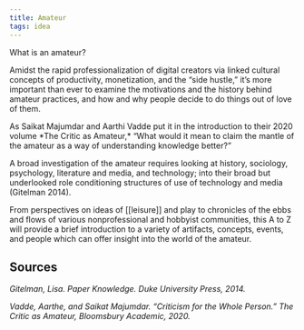 ```yaml
---
title: Amateur
tags: idea
---
```


<p>What is an amateur?</p>

<p>Amidst the rapid professionalization of digital creators via linked cultural concepts of productivity, monetization, and the “side hustle,” it’s more important than ever to examine the motivations and the history behind amateur practices, and how and why people decide to do things out of love of them.</p>

<p>As Saikat Majumdar and Aarthi Vadde put it in the introduction to their 2020 volume *The Critic as Amateur,* “What would it mean to claim the mantle of the amateur as a way of understanding knowledge better?”</p>

<p>A broad investigation of the amateur requires looking at history, sociology, psychology, literature and media, and technology; into their broad but underlooked role conditioning structures of use of technology and media (Gitelman 2014).</p>

<p>From perspectives on ideas of [[leisure]] and play to chronicles of the ebbs and flows of various nonprofessional and hobbyist communities, this A to Z will provide a brief introduction to a variety of artifacts, concepts, events, and people which can offer insight into the world of the amateur.</p>

## Sources

*Gitelman, Lisa. Paper Knowledge. Duke University Press, 2014.*

*Vadde, Aarthe, and Saikat Majumdar. “Criticism for the Whole Person.” The Critic as Amateur, Bloomsbury Academic, 2020.*